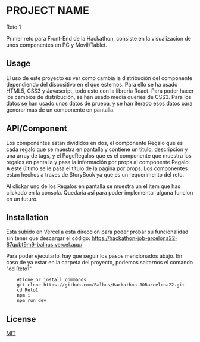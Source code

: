 # PROJECT NAME
Reto 1

Primer reto para Front-End de la Hackathon, consiste en la visualizacion de unos componentes en PC y Movil/Tablet.

## Usage
El uso de este proyecto es ver como cambia la distribución del componente dependiendo del dispositivo en el que estemos. Para ello se ha usado HTML5, CSS3 y Javascript, todo esto con la libreria React. Para poder hacer los cambios de distribución, se han usado media queries de CSS3. Para los datos se han usado unos datos de prueba, y se han iterado esos datos para generar mas de un componente en pantalla.

## API/Component
Los componentes estan divididos en dos, el componente Regalo que es cada regalo que se muestra en pantalla y contiene un titulo, descripcion y una array de tags, y el PageRegalos que es el componente que muestra los regalos en pantalla y pasa la información por props al componente Regalo. A este último se le pasa el título de la página por props.
Los componentes estan hechos a traves de StoryBook ya que es un requerimento del reto.

Al clickar uno de los Regalos en pantalla se muestra un el item que has clickado en la consola. Quedaria así para poder implementar alguna funcion en un futuro. 

## Installation
Esta subido en Vercel a esta direccion para poder probar su funcionalidad sin tener que descargar el código: https://hackathon-job-arcelona22-87qpbt9m9-balhus.vercel.app/

Para poder ejecutarlo, hay que seguir los pasos mencionados abajo.
En caso de ya estar en la carpeta del proyecto, podemos saltarnos el comando "cd Reto1"

```shell
    #Clone or install commands
    git clone https://github.com/Balhus/Hackathon-JOBarcelona22.git
    cd Reto1
    npm i 
    npm run dev 
```

## License 
[MIT](https://opensource.org/licenses/MIT)


